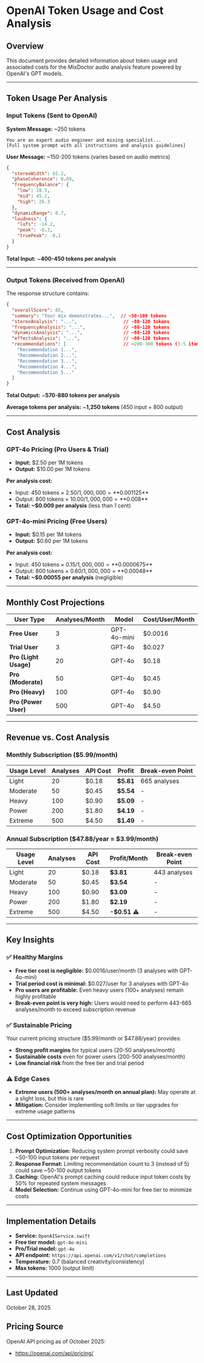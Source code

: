 # OpenAI Token Usage and Cost Analysis

## Overview

This document provides detailed information about token usage and associated costs for the MixDoctor audio analysis feature powered by OpenAI's GPT models.

---

## Token Usage Per Analysis

### Input Tokens (Sent to OpenAI)

**System Message:** ~250 tokens
```
You are an expert audio engineer and mixing specialist...
[Full system prompt with all instructions and analysis guidelines]
```

**User Message:** ~150-200 tokens (varies based on audio metrics)
```json
{
  "stereoWidth": 65.2,
  "phaseCoherence": 0.89,
  "frequencyBalance": {
    "low": 28.5,
    "mid": 45.2,
    "high": 26.3
  },
  "dynamicRange": 8.7,
  "loudness": {
    "lufs": -14.2,
    "peak": -0.3,
    "truePeak": -0.1
  }
}
```

**Total Input:** ~**400-450 tokens per analysis**

---

### Output Tokens (Received from OpenAI)

The response structure contains:
```json
{
  "overallScore": 85,
  "summary": "Your mix demonstrates...",  // ~50-100 tokens
  "stereoAnalysis": "...",                 // ~80-120 tokens
  "frequencyAnalysis": "...",              // ~80-120 tokens
  "dynamicsAnalysis": "...",               // ~80-120 tokens
  "effectsAnalysis": "...",                // ~80-120 tokens
  "recommendations": [                     // ~200-300 tokens (3-5 items)
    "Recommendation 1...",
    "Recommendation 2...",
    "Recommendation 3...",
    "Recommendation 4...",
    "Recommendation 5..."
  ]
}
```

**Total Output:** ~**570-880 tokens per analysis**

**Average tokens per analysis:** ~**1,250 tokens** (450 input + 800 output)

---

## Cost Analysis

### GPT-4o Pricing (Pro Users & Trial)

- **Input:** $2.50 per 1M tokens
- **Output:** $10.00 per 1M tokens

**Per analysis cost:**
- Input: 450 tokens × $2.50 / 1,000,000 = **$0.001125**
- Output: 800 tokens × $10.00 / 1,000,000 = **$0.008**
- **Total: ~$0.009 per analysis** (less than 1 cent)

### GPT-4o-mini Pricing (Free Users)

- **Input:** $0.15 per 1M tokens
- **Output:** $0.60 per 1M tokens

**Per analysis cost:**
- Input: 450 tokens × $0.15 / 1,000,000 = **$0.0000675**
- Output: 800 tokens × $0.60 / 1,000,000 = **$0.00048**
- **Total: ~$0.00055 per analysis** (negligible)

---

## Monthly Cost Projections

| User Type | Analyses/Month | Model | Cost/User/Month |
|-----------|----------------|-------|-----------------|
| **Free User** | 3 | GPT-4o-mini | $0.0016 |
| **Trial User** | 3 | GPT-4o | $0.027 |
| **Pro (Light Usage)** | 20 | GPT-4o | $0.18 |
| **Pro (Moderate)** | 50 | GPT-4o | $0.45 |
| **Pro (Heavy)** | 100 | GPT-4o | $0.90 |
| **Pro (Power User)** | 500 | GPT-4o | $4.50 |

---

## Revenue vs. Cost Analysis

### Monthly Subscription ($5.99/month)

| Usage Level | Analyses | API Cost | **Profit** | Break-even Point |
|-------------|----------|----------|------------|------------------|
| Light | 20 | $0.18 | **$5.81** | 665 analyses |
| Moderate | 50 | $0.45 | **$5.54** | - |
| Heavy | 100 | $0.90 | **$5.09** | - |
| Power | 200 | $1.80 | **$4.19** | - |
| Extreme | 500 | $4.50 | **$1.49** | - |

### Annual Subscription ($47.88/year = $3.99/month)

| Usage Level | Analyses | API Cost | **Profit/Month** | Break-even Point |
|-------------|----------|----------|------------------|------------------|
| Light | 20 | $0.18 | **$3.81** | 443 analyses |
| Moderate | 50 | $0.45 | **$3.54** | - |
| Heavy | 100 | $0.90 | **$3.09** | - |
| Power | 200 | $1.80 | **$2.19** | - |
| Extreme | 500 | $4.50 | **-$0.51** ⚠️ | - |

---

## Key Insights

### ✅ Healthy Margins

- **Free tier cost is negligible:** $0.0016/user/month (3 analyses with GPT-4o-mini)
- **Trial period cost is minimal:** $0.027/user for 3 analyses with GPT-4o
- **Pro users are profitable:** Even heavy users (100+ analyses) remain highly profitable
- **Break-even point is very high:** Users would need to perform 443-665 analyses/month to exceed subscription revenue

### ✅ Sustainable Pricing

Your current pricing structure ($5.99/month or $47.88/year) provides:
- **Strong profit margins** for typical users (20-50 analyses/month)
- **Sustainable costs** even for power users (200-500 analyses/month)
- **Low financial risk** from the free tier and trial period

### ⚠️ Edge Cases

- **Extreme users (500+ analyses/month on annual plan):** May operate at a slight loss, but this is rare
- **Mitigation:** Consider implementing soft limits or tier upgrades for extreme usage patterns

---

## Cost Optimization Opportunities

1. **Prompt Optimization:** Reducing system prompt verbosity could save ~50-100 input tokens per request
2. **Response Format:** Limiting recommendation count to 3 (instead of 5) could save ~50-100 output tokens
3. **Caching:** OpenAI's prompt caching could reduce input token costs by 50% for repeated system messages
4. **Model Selection:** Continue using GPT-4o-mini for free tier to minimize costs

---

## Implementation Details

- **Service:** `OpenAIService.swift`
- **Free tier model:** `gpt-4o-mini`
- **Pro/Trial model:** `gpt-4o`
- **API endpoint:** `https://api.openai.com/v1/chat/completions`
- **Temperature:** 0.7 (balanced creativity/consistency)
- **Max tokens:** 1000 (output limit)

---

## Last Updated

October 28, 2025

## Pricing Source

OpenAI API pricing as of October 2025:
- https://openai.com/api/pricing/
